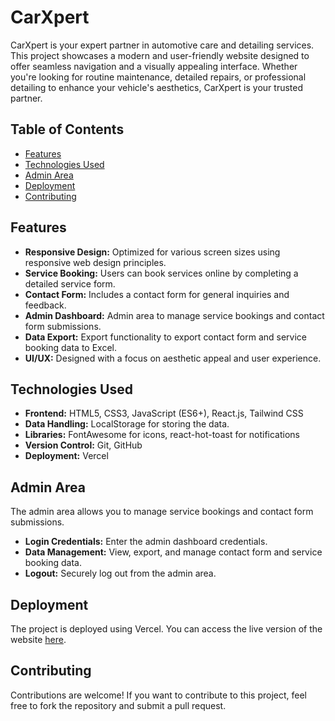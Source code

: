 # CarXpert

CarXpert is your expert partner in automotive care and detailing services. This project showcases a modern and user-friendly website designed to offer seamless navigation and a visually appealing interface. Whether you're looking for routine maintenance, detailed repairs, or professional detailing to enhance your vehicle's aesthetics, CarXpert is your trusted partner.

## Table of Contents
- [Features](#features)
- [Technologies Used](#technologies-used)
- [Admin Area](#admin-area)
- [Deployment](#deployment)
- [Contributing](#contributing)

## Features
- **Responsive Design:** Optimized for various screen sizes using responsive web design principles.
- **Service Booking:** Users can book services online by completing a detailed service form.
- **Contact Form:** Includes a contact form for general inquiries and feedback.
- **Admin Dashboard:** Admin area to manage service bookings and contact form submissions.
- **Data Export:** Export functionality to export contact form and service booking data to Excel.
- **UI/UX:** Designed with a focus on aesthetic appeal and user experience.

## Technologies Used
- **Frontend:** HTML5, CSS3, JavaScript (ES6+), React.js, Tailwind CSS
- **Data Handling:** LocalStorage for storing the data.
- **Libraries:** FontAwesome for icons, react-hot-toast for notifications
- **Version Control:** Git, GitHub
- **Deployment:** Vercel

## Admin Area
The admin area allows you to manage service bookings and contact form submissions.
- **Login Credentials:** Enter the admin dashboard credentials.
- **Data Management:** View, export, and manage contact form and service booking data.
- **Logout:** Securely log out from the admin area.

## Deployment
The project is deployed using Vercel. You can access the live version of the website [here](https://car-xpert.vercel.app/).

## Contributing
Contributions are welcome! If you want to contribute to this project, feel free to fork the repository and submit a pull request.

